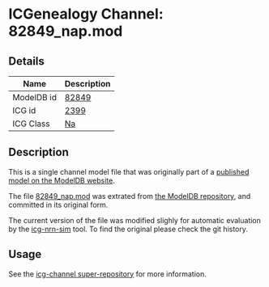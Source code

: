 # ICGenealogy Channel: 82849\_nap.mod

## Details

Name | Description
---- | -----------
ModelDB id | [82849](http://senselab.med.yale.edu/ModelDB/ShowModel.cshtml?model=82849)
ICG id | [2399](http://icg.neurotheory.ox.ac.uk/channels/2/2399)
ICG Class | [Na](http://icg.neurotheory.ox.ac.uk/channels/2)

## Description

This is a single channel model file that was originally part of a [published model on the ModelDB website](http://senselab.med.yale.edu/ModelDB/ShowModel.cshtml?model=82849).


The file [82849\_nap.mod](82849_nap.mod) was extrated from [the ModelDB repository](http://senselab.med.yale.edu/ModelDB/ShowModel.cshtml?model=82849), and committed in its original form.

The current version of the file was modified slighly for automatic evaluation by the [icg-nrn-sim](https://github.com/icgenealogy/icg-nrn-sim) tool. To find the original please check the git history.


## Usage

See the [icg-channel super-repository](https://github.com/icgenealogy/icg-channels) for more information.